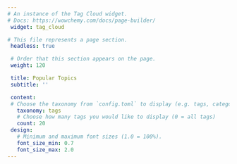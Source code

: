 ```yaml
---
# An instance of the Tag Cloud widget.
# Docs: https://wowchemy.com/docs/page-builder/
 widget: tag_cloud

# This file represents a page section.
 headless: true

 # Order that this section appears on the page.
 weight: 120

 title: Popular Topics
 subtitle: ''

 content:
 # Choose the taxonomy from `config.toml` to display (e.g. tags, categories)
   taxonomy: tags
   # Choose how many tags you would like to display (0 = all tags)
   count: 20
 design:
   # Minimum and maximum font sizes (1.0 = 100%).
   font_size_min: 0.7
   font_size_max: 2.0
---
```

